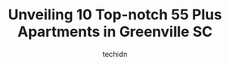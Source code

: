 ---
layout: ampstory
image: https://i0.wp.com/www.depkes.org/wp-content/uploads/2023/06/55-plus-apartments-0-in-greenville-sc-1685819353.jpeg?resize=640,853
author: techidn
featured: false
description: Discover the impressive array of 55 Plus Apartments options in Greenville SC, where you can find 10 of the largest 55 Plus Apartments establishments in the area. From renowned classics to hi
title: Unveiling 10 Top-notch 55 Plus Apartments in Greenville SC
cover:
   title: Unveiling 10 Top-notch 55 Plus Apartments in Greenville SC
   subtitle: Rickpate
   background: https://www.depkes.org/wp-content/uploads/2023/06/55-plus-apartments-0-in-greenville-sc-1685819353.jpeg

pages: 
 - layout: thirds
   top: <h1>#1 Holiday Haywood Estates</h1>
   bottom: "<p>My brother in law is looking for a place. He will not be coming there because it is to far for the family to visit. The lady who reached out to me was so pleasant and hel</p>"
   background: https://www.depkes.org/wp-content/uploads/2023/06/55-plus-apartments-1-in-greenville-sc-1685819354.jpeg
   backgroundblur: true
 - layout: thirds
   top: <h1>#2 Maple Brook Terrace Retirement Community</h1>
   bottom: "<p>We have been at Maple Brook Terrace for 1 year.  We made a wise choice.  The staff is wonderful, there are many activities available, and the physical setting is just lov</p>"
   background: https://www.depkes.org/wp-content/uploads/2023/06/55-plus-apartments-2-in-greenville-sc-1685819354.jpeg
   cta:
      link: https://www.depkes.org/blog/unveiling-10-top-notch-55-plus-apartments-in-greenville-sc/
      text: Unveiling 10 Top-notch 55 Plus Apartments in Greenville SC
 - layout: thirds
   top: <h1>#3 TerraBella Greenville</h1>
   bottom: "<p>11 E Augusta Pl, Greenville, SC 29605, United States</p>"
   background: https://www.depkes.org/wp-content/uploads/2023/06/55-plus-apartments-3-in-greenville-sc-1685819354.jpeg
   cta:
      link: https://www.depkes.org/blog/unveiling-10-top-notch-55-plus-apartments-in-greenville-sc/
      text: Unveiling 10 Top-notch 55 Plus Apartments in Greenville SC
 - layout: thirds
   top: <h1>#4 Swansgate Retirement Community</h1>
   bottom: "<p>400 Swansgate Pl, Greenville, SC 29605, United States</p>"
   background: https://images.unsplash.com/photo-1546497974-b213c9efb599?ixlib=rb-4.0.3&ixid=MnwxMjA3fDB8MHxwaG90by1wYWdlfHx8fGVufDB8fHx8&auto=format&fit=crop&w=640&h=853&q=80
   cta:
      link: https://www.depkes.org/blog/unveiling-10-top-notch-55-plus-apartments-in-greenville-sc/
      text: Unveiling 10 Top-notch 55 Plus Apartments in Greenville SC
 - layout: thirds
   top: <h1>#5 Overture Greenville</h1>
   bottom: "<p>52 Market Point Dr, Greenville, SC 29607, United States</p>"
   background: https://images.unsplash.com/photo-1595364397663-fca4f075d796?ixlib=rb-4.0.3&ixid=MnwxMjA3fDB8MHxwaG90by1wYWdlfHx8fGVufDB8fHx8&auto=format&fit=crop&w=640&h=853&q=80
   cta:
      link: https://www.depkes.org/blog/unveiling-10-top-notch-55-plus-apartments-in-greenville-sc/
      text: Unveiling 10 Top-notch 55 Plus Apartments in Greenville SC
 - layout: thirds
   top: <h1>#6 Greenville Summit</h1>
   bottom: "<p>201 W Washington St, Greenville, SC 29601, United States</p>"
   background: https://images.unsplash.com/photo-1489648022186-8f49310909a0?ixlib=rb-4.0.3&ixid=MnwxMjA3fDB8MHxwaG90by1wYWdlfHx8fGVufDB8fHx8&auto=format&fit=crop&w=640&h=853&q=80
   cta:
      link: https://www.depkes.org/blog/unveiling-10-top-notch-55-plus-apartments-in-greenville-sc/
      text: Unveiling 10 Top-notch 55 Plus Apartments in Greenville SC
 - layout: thirds
   top: <h1>#7 Heritage At Sliding Rock</h1>
   bottom: "<p>Zora Dr #29607, Greenville, SC 29607, United States</p>"
   background: https://images.unsplash.com/photo-1531169509526-f8f1fdaa4a67?ixlib=rb-4.0.3&ixid=MnwxMjA3fDB8MHxwaG90by1wYWdlfHx8fGVufDB8fHx8&auto=format&fit=crop&w=640&h=853&q=80
   cta:
      link: https://www.depkes.org/blog/unveiling-10-top-notch-55-plus-apartments-in-greenville-sc/
      text: Unveiling 10 Top-notch 55 Plus Apartments in Greenville SC
 - layout: thirds
   middle: Continue reading...
   background: https://images.unsplash.com/photo-1613843873231-1447db182f97?ixlib=rb-4.0.3&ixid=MnwxMjA3fDB8MHxwaG90by1wYWdlfHx8fGVufDB8fHx8&auto=format&fit=crop&w=640&h=853&q=80
   cta:
      link: https://www.depkes.org/blog/unveiling-10-top-notch-55-plus-apartments-in-greenville-sc/
      text: Unveiling 10 Top-notch 55 Plus Apartments in Greenville SC
      
---
